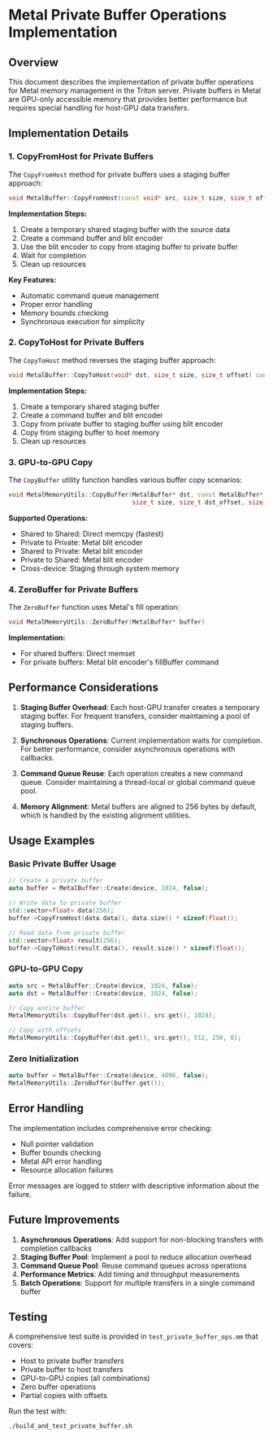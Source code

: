 # Metal Private Buffer Operations Implementation

## Overview

This document describes the implementation of private buffer operations for Metal memory management in the Triton server. Private buffers in Metal are GPU-only accessible memory that provides better performance but requires special handling for host-GPU data transfers.

## Implementation Details

### 1. CopyFromHost for Private Buffers

The `CopyFromHost` method for private buffers uses a staging buffer approach:

```cpp
void MetalBuffer::CopyFromHost(const void* src, size_t size, size_t offset)
```

**Implementation Steps:**
1. Create a temporary shared staging buffer with the source data
2. Create a command buffer and blit encoder
3. Use the blit encoder to copy from staging buffer to private buffer
4. Wait for completion
5. Clean up resources

**Key Features:**
- Automatic command queue management
- Proper error handling
- Memory bounds checking
- Synchronous execution for simplicity

### 2. CopyToHost for Private Buffers

The `CopyToHost` method reverses the staging buffer approach:

```cpp
void MetalBuffer::CopyToHost(void* dst, size_t size, size_t offset) const
```

**Implementation Steps:**
1. Create a temporary shared staging buffer
2. Create a command buffer and blit encoder
3. Copy from private buffer to staging buffer using blit encoder
4. Copy from staging buffer to host memory
5. Clean up resources

### 3. GPU-to-GPU Copy

The `CopyBuffer` utility function handles various buffer copy scenarios:

```cpp
void MetalMemoryUtils::CopyBuffer(MetalBuffer* dst, const MetalBuffer* src, 
                                  size_t size, size_t dst_offset, size_t src_offset)
```

**Supported Operations:**
- Shared to Shared: Direct memcpy (fastest)
- Private to Private: Metal blit encoder
- Shared to Private: Metal blit encoder
- Private to Shared: Metal blit encoder
- Cross-device: Staging through system memory

### 4. ZeroBuffer for Private Buffers

The `ZeroBuffer` function uses Metal's fill operation:

```cpp
void MetalMemoryUtils::ZeroBuffer(MetalBuffer* buffer)
```

**Implementation:**
- For shared buffers: Direct memset
- For private buffers: Metal blit encoder's fillBuffer command

## Performance Considerations

1. **Staging Buffer Overhead**: Each host-GPU transfer creates a temporary staging buffer. For frequent transfers, consider maintaining a pool of staging buffers.

2. **Synchronous Operations**: Current implementation waits for completion. For better performance, consider asynchronous operations with callbacks.

3. **Command Queue Reuse**: Each operation creates a new command queue. Consider maintaining a thread-local or global command queue pool.

4. **Memory Alignment**: Metal buffers are aligned to 256 bytes by default, which is handled by the existing alignment utilities.

## Usage Examples

### Basic Private Buffer Usage
```cpp
// Create a private buffer
auto buffer = MetalBuffer::Create(device, 1024, false);

// Write data to private buffer
std::vector<float> data(256);
buffer->CopyFromHost(data.data(), data.size() * sizeof(float));

// Read data from private buffer
std::vector<float> result(256);
buffer->CopyToHost(result.data(), result.size() * sizeof(float));
```

### GPU-to-GPU Copy
```cpp
auto src = MetalBuffer::Create(device, 1024, false);
auto dst = MetalBuffer::Create(device, 1024, false);

// Copy entire buffer
MetalMemoryUtils::CopyBuffer(dst.get(), src.get(), 1024);

// Copy with offsets
MetalMemoryUtils::CopyBuffer(dst.get(), src.get(), 512, 256, 0);
```

### Zero Initialization
```cpp
auto buffer = MetalBuffer::Create(device, 4096, false);
MetalMemoryUtils::ZeroBuffer(buffer.get());
```

## Error Handling

The implementation includes comprehensive error checking:
- Null pointer validation
- Buffer bounds checking
- Metal API error handling
- Resource allocation failures

Error messages are logged to stderr with descriptive information about the failure.

## Future Improvements

1. **Asynchronous Operations**: Add support for non-blocking transfers with completion callbacks
2. **Staging Buffer Pool**: Implement a pool to reduce allocation overhead
3. **Command Queue Pool**: Reuse command queues across operations
4. **Performance Metrics**: Add timing and throughput measurements
5. **Batch Operations**: Support for multiple transfers in a single command buffer

## Testing

A comprehensive test suite is provided in `test_private_buffer_ops.mm` that covers:
- Host to private buffer transfers
- Private buffer to host transfers
- GPU-to-GPU copies (all combinations)
- Zero buffer operations
- Partial copies with offsets

Run the test with:
```bash
./build_and_test_private_buffer.sh
```